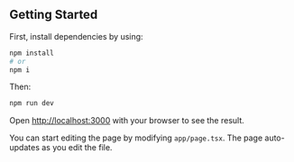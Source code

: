 ## Getting Started

First, install dependencies by using:

```bash
npm install
# or
npm i
```
Then:

```bash
npm run dev
```
Open [http://localhost:3000](http://localhost:3000) with your browser to see the result.

You can start editing the page by modifying `app/page.tsx`. The page auto-updates as you edit the file.